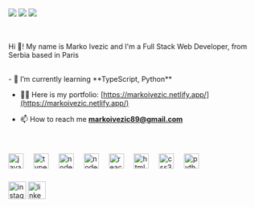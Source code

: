 ###

<div align="left">
  <img src="https://github-readme-stats.vercel.app/api?username=MarkoI89&theme=vue-dark&show_icons=true&hide_border=false&count_private=false" />
  <img src="https://github-readme-streak-stats.herokuapp.com/?user=MarkoI89&theme=vue-dark&hide_border=false" />
  <img src="https://github-readme-stats.vercel.app/api/top-langs/?username=MarkoI89&theme=vue-dark&show_icons=true&hide_border=false&layout=compact"/>
</div>
<br>
<br >
<div>
  <p align="left">Hi 👋! My name is Marko Ivezic and I'm a Full Stack Web Developer, from Serbia based in Paris</p>
</div>
<div>
<br >
- 🌱 I’m currently learning **TypeScript, Python**

- 👨‍💻 Here is my portfolio: [https://markoivezic.netlify.app/](https://markoivezic.netlify.app/)

- 📫 How to reach me **markoivezic89@gmail.com**
 </div>
 <br>
 

###

###

<div align="left">
  <img src="https://cdn.jsdelivr.net/gh/devicons/devicon/icons/javascript/javascript-original.svg" height="30" alt="javascript logo"  />
  <img width="12" />
  <img src="https://cdn.jsdelivr.net/gh/devicons/devicon/icons/typescript/typescript-original.svg" height="30" alt="typescript logo"  />
  <img width="12" />
  <img src="https://cdn.jsdelivr.net/gh/devicons/devicon/icons/nodejs/nodejs-original.svg" height="30" alt="nodejs logo"  />
   <img width="12" />
    <img src="https://cdn.jsdelivr.net/gh/devicons/devicon/icons/mongodb/mongodb-original.svg" height="30" alt="nodejs logo"  />
   <img width="12" />
  <img src="https://cdn.jsdelivr.net/gh/devicons/devicon/icons/react/react-original.svg" height="30" alt="react logo"  />
  <img width="12" />
  <img src="https://cdn.jsdelivr.net/gh/devicons/devicon/icons/html5/html5-original.svg" height="30" alt="html5 logo"  />
  <img width="12" />
  <img src="https://cdn.jsdelivr.net/gh/devicons/devicon/icons/css3/css3-original.svg" height="30" alt="css3 logo"  />
  <img width="12" />
  <img src="https://cdn.jsdelivr.net/gh/devicons/devicon/icons/python/python-original.svg" height="30" alt="python logo"  />
  <img width="12" />
</div>

###

<div align="left">
  <a href="https://www.instagram.com/mare_ivezic/" ><img src="https://img.shields.io/static/v1?message=Instagram&logo=instagram&label=&color=E4405F&logoColor=white&labelColor=&style=for-the-badge" height="35" alt="instagram logo" /></a>
  <a href="https://www.linkedin.com/in/marko-ivezic/" ><img src="https://img.shields.io/static/v1?message=LinkedIn&logo=linkedin&label=&color=0077B5&logoColor=white&labelColor=&style=for-the-badge" height="35" alt="linkedin logo"  /></a>
</div>

###

<br clear="both">

###
